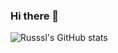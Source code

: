 ### Hi there 👋

![Russsl's GitHub stats](https://github-readme-stats-russssls-projects.vercel.app/api?username=russssl&show_icons=true&theme=transparent)
